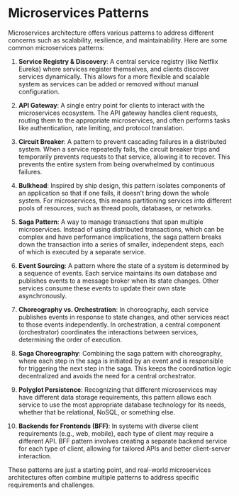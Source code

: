 # Microservices Patterns

<!-- 
Service Registry & Discovery
API Gateway
Circuit Breaker
Bulkhead
Saga Pattern
Event Sourcing
Choreography vs. Orchestration
Saga Choreography
Polyglot Persistence
Backends for Frontends (BFF)
-->

Microservices architecture offers various patterns to address different concerns such as scalability, resilience, and maintainability. Here are some common microservices patterns:

1. **Service Registry & Discovery**: A central service registry (like Netflix Eureka) where services register themselves, and clients discover services dynamically. This allows for a more flexible and scalable system as services can be added or removed without manual configuration.

2. **API Gateway**: A single entry point for clients to interact with the microservices ecosystem. The API gateway handles client requests, routing them to the appropriate microservices, and often performs tasks like authentication, rate limiting, and protocol translation.

3. **Circuit Breaker**: A pattern to prevent cascading failures in a distributed system. When a service repeatedly fails, the circuit breaker trips and temporarily prevents requests to that service, allowing it to recover. This prevents the entire system from being overwhelmed by continuous failures.

4. **Bulkhead**: Inspired by ship design, this pattern isolates components of an application so that if one fails, it doesn’t bring down the whole system. For microservices, this means partitioning services into different pools of resources, such as thread pools, databases, or networks.

5. **Saga Pattern**: A way to manage transactions that span multiple microservices. Instead of using distributed transactions, which can be complex and have performance implications, the saga pattern breaks down the transaction into a series of smaller, independent steps, each of which is executed by a separate service.

6. **Event Sourcing**: A pattern where the state of a system is determined by a sequence of events. Each service maintains its own database and publishes events to a message broker when its state changes. Other services consume these events to update their own state asynchronously.

7. **Choreography vs. Orchestration**: In choreography, each service publishes events in response to state changes, and other services react to those events independently. In orchestration, a central component (orchestrator) coordinates the interactions between services, determining the order of execution.

8. **Saga Choreography**: Combining the saga pattern with choreography, where each step in the saga is initiated by an event and is responsible for triggering the next step in the saga. This keeps the coordination logic decentralized and avoids the need for a central orchestrator.

9. **Polyglot Persistence**: Recognizing that different microservices may have different data storage requirements, this pattern allows each service to use the most appropriate database technology for its needs, whether that be relational, NoSQL, or something else.

10. **Backends for Frontends (BFF)**: In systems with diverse client requirements (e.g., web, mobile), each type of client may require a different API. BFF pattern involves creating a separate backend service for each type of client, allowing for tailored APIs and better client-server interaction.

These patterns are just a starting point, and real-world microservices architectures often combine multiple patterns to address specific requirements and challenges.
